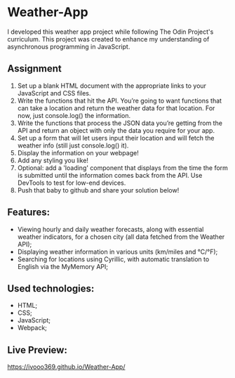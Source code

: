 # Weather-App

I developed this weather app project while following The Odin Project's curriculum. This project was created to enhance my understanding of asynchronous programming in JavaScript.

## Assignment

1. Set up a blank HTML document with the appropriate links to your JavaScript and CSS files.
2. Write the functions that hit the API. You’re going to want functions that can take a location and return the weather data for that location. For now, just console.log() the information.
3. Write the functions that process the JSON data you’re getting from the API and return an object with only the data you require for your app.
4. Set up a form that will let users input their location and will fetch the weather info (still just console.log() it).
5. Display the information on your webpage!
6. Add any styling you like!
7. Optional: add a 'loading' component that displays from the time the form is submitted until the information comes back from the API. Use DevTools to test for low-end devices.
8. Push that baby to github and share your solution below!

## Features:

- Viewing hourly and daily weather forecasts, along with essential weather indicators, for a chosen city (all data fetched from the Weather API);
- Displaying weather information in various units (km/miles and °C/°F);
- Searching for locations using Cyrillic, with automatic translation to English via the MyMemory API;

## Used technologies:

- HTML;
- CSS;
- JavaScript;
- Webpack;

## Live Preview:

https://ivooo369.github.io/Weather-App/
